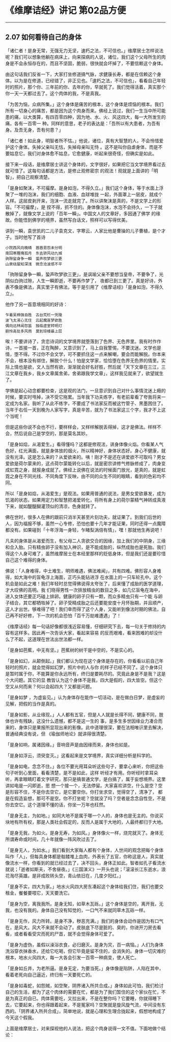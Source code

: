 # 《维摩诘经》讲记 第02品方便

------

## 2.07 如何看待自己的身体

「诸仁者！是身无常，无强无力无坚，速朽之法，不可信也。」维摩居士怎样说法呢？我们可以想象他躺在病床上，向来探病的人说，诸位，我们这个父母所生的肉身是不会永恒存在的，而且不坚固，脆弱，很快就会坏掉了，不要信赖这个身体。

由这句话我们反省一下，大家打坐修道搞气脉，求健康长寿，都是在信赖这个身体。以为是在修道，已经错了，非正见也。「速朽之法，不可信也」，看看自己年轻时的照片，那个你、三年前的你、去年的你，早就死了。我们觉得活着，真实那个你一天一天都过去了。这个肉体的我，不是真我。

「为苦为恼，众病所集。」这个身体是痛苦的根本，这个身体是烦恼的根本。我们所有一切身心的痛苦，都是因为这个肉身而来。佛经上说过，我们一生当中所可能患的痛，以大类算，有四百零四种，因为地、水、火、风这四大，每一大所发生的痛，各有一百零一 种。同样的意思，老子的表达是：「吾所以有大患者，为吾有身。及吾无身，吾有何患？」

「诸仁者！如此身，明智者所不怙。」他说，诸位，真有大智慧的人，不会怜惜爱护这个身体。失掉父亲叫无怙，失掉母亲叫无恃 。这不是叫你自虐身体，而是不要姑息它。我们对身体愈不姑息，它愈健康，听起来很奇怪，但确实是如此。

接下来一段话，是维摩居士讲这个身体的，文字很好，如果把它当文学境界看过去就可惜了。这每句话都是方法，是修止观修密宗 的观法！观就是上面讲的「明智」，把自己观察清楚。

「是身如聚沫，不可撮摩。是身如泡，不得久立。」我们这个身体，等于水面上浮聚了一堆的泡沫，我们的细胞、血液、血球堆拢 一起，外面罩上一层皮，就成个人样。这层皮剥开来，泡沫一流走就完了。所以讲聚沫是真的，不是文学上的形容。「不可撮摩」，是 捏不得，抓不住的。身体像泡沫，水泡不会持久，一下子就散掉了，就像文学上说的「百年一瞬」。中国文人的文章好，多因通了佛学 的缘故。你能悟到佛学的境界，虽然写白话文，照样可以写得优美。

讲到一瞬，袁世凯的二儿子袁克文，字寒云，人家比他是曹操的儿子曹植，是个才子。当时他写了首诗

```
小院西风向晚晴　嚣嚣恩怨未分明
南回寒雁掩孤月　东去骄风动九城
驹隙留身争一瞬　蛩声吹梦欲三更
山泉绕屋知深浅　微念沧波感不平
```

「驹隙留身争一瞬，蛩声吹梦欲三更」，是讽喻父亲不要想当皇帝，不要争了，光阴似白驹过隙，人生一瞬即逝，不要再作梦了， 夜都已到三更了。真是好诗，外表不像是佛法，真实里子有佛法，等于是引用了《维摩诘经》「是身如泡，不得久立」。

他作了另一首意境相同的好诗：

```
乍着吴棉强自胜　古台荒栏一凭陵
波飞太液心无住　云起魔崖梦欲胜
偶向远林闻怨笛　独临虚室转明灯
剧怜高处多风雨　莫到琼楼最上层
```

唉！不要讲诗了，贪恋诗词的文学境界就堕落到了色界、无色界里。我有时作作诗，一首接一首，正在陶醉，又意识到了，马上自我警惕，不要沈迷。文学也是情，堕不得。不过你不会文学，可不要抓住这一点来解嘲，要会而能解脱。你本来不会，根本没有绑住，解脱个什么！怕是文学家，恰恰堕在色界无色界的情里。实际上情也是欲，文人当然有欲，渐渐就会好名好胜，然后就「天下文章在三江，三江文章在我乡，我乡文章属舍弟，舍弟跟我学文章」，这样我见就来了，欲望就生了。

学佛是起心动念都要检查，这是观的法门，一旦意识到自己对什么事情沈迷上瘾的时候，要实时甩掉，决不受它拖累。当年我下功夫练字，有老前辈看了夸我将来一定成为名家。我听了从此不练字，不要成了书法家反而被这竹管子、黑墨困住了。当年于右任一天到晚为人家写字，真是辛苦，就为了书法家这三个字，我才不上这个当呢！

但是这些你说不会也不行，要样样会，又样样解脱丢得掉，这才是佛法。样样不会，然后说自己是学空的，那是莫名其妙。

「是身如焰，从渴爱生。」看得懂吗？这都是修观法，讲身体像火焰。你看某人气色好，红光满面，就是身体放的烟火，所以精神好，身体状态好。身心不健康，就没有光泽。这是怎么来的？从爱欲来的。咦！刚才不是还在讲爱欲不可取吗？男女爱欲是荷尔蒙来的，这点荷尔蒙能转化以后，就是密宗讲修气修脉修成了，肉身变成虹霓之身，就报身成就了。佛经上说佛在说法的时候面门放光，是真的，就是虹霓之身在不同光线、不同角度下反映，由不同的众生不同的眼睛，看到的色彩均不同。

所以「是身如焰，从渴爱生」是观法。如果用普通的说法，是男女爱欲暴发，成为饥渴的状态，如果用定力和智慧把渴爱转化，将所有身上的荷尔蒙精气神转成真液下来，就如醍醍醐灌顶似的清凉，色身就转了。

佛在世时，很多人在佛的跟前只消半天甚至片刻功夫，就证果了。到我们后世的人，因为福报不够，虽然一心专修，恐怕也要十几年才能证果，同时还得一点魔障都没有。如果碰到「十年浮海一身轻，乍睹梨涡倍有情」，嘿！那就他生再说吧！

凡夫的身体是从渴爱而生，有父母二人贪欲交合的因缘，加上我们的中阴身，三缘和合入胎。只有精虫卵子没有加入神识，是不能成胎的，纵然成胎也是死胎。我们得这个人身可难了，虽然维摩居士在本经里那样的贬低身体，但是我们还是要珍惜自己这个难得的身体。

佛说：「人身难得，中土难生，明师难遇，佛法难闻」，共有四难。佛形容人身难得，如大海中的盲龟浮上海面，正巧头能钻进浮 在水面上的一只车轮孔中。这个机会是如此之难！我们年轻时总觉得佛说得太夸张了，后来懂了成胎的医学道理，才大叹佛的高明。我 们晓得男性一次排放精虫的数目之多，如几亿盲龟在海中，进入女体还要正巧碰上排卵。健康的卵子只有一颗，而众多精虫只有一个能 与卵子结合，其它都牺牲掉了。卵子受精成胎之后还要能安度十月怀胎期，并且顺产，这人才出世。够难得了吧！我们幸而得了这个人身，又能听到像法时期的佛法，自己再不好好修，下一次的机会恐怕「百千万劫难遭遇」了！

《维摩诘经》每一句话好像都很浅近容易懂，仔细研究下去，每一句关于修持的内容有这样多。因此再一次告诉大家，看起来容易 的反而艰难，看来困难的却没什么了不起，这道理在世法出世法都一样。

「是身如芭蕉，中无有坚。」芭蕉树的树干是中空的，不是实心的。

「是身如幻，从颠倒起。」我们都认为现在这个身体是存在的，你看看以前自己年轻时的照片，就会觉得如幻梦，照片中的人与你 的样子已经不同了。这个身体只是暂时属于你，不能算是你永远所有，终归是要耗尽的。究竟此身是不是我？这是个大问题。其它的显 教皆认为这个身体不是我，四大是假的，四大皆空。但这个空又从何而来？何以会起四大？又都是问题。

「是身如梦 ，为虚妄见。」认为身体存在能作一切活动，是在做白日梦，是虚妄的见解，把假的当作是真的。

「是身如影，从业缘现。」人人都有五官，但是人人就是长得不同，健康不同，肢体也许有残缺，这没什么遗憾，都不是这一生的 事，是多生多世因缘业力凑合而来的，身体只是果报所显现出来的影像。此中道理很深，要在法相唯识里去解决，普通经典没有说，但 《瑜伽师地论》就讲得很清楚。

「是身如响，属诸因缘。」音响音声是由因缘而来，身体也如是。

「是身如浮云，须臾变灭。」这看起来是文学境界，真实详细分析是科学的。

「是身如电，念念不住。」各位不要光用耳朵听这些句子，要拿心来听，你把这些句子听到心里面，看看清楚，是不是如此，这样 听经才有用。你听经时拿耳朵听，再拿眼睛盯着文字研究，那只是搞普通文学，是白搞了，属于妄想境界。这里讲如电是一闪即逝，思 想一个接一个，无法停留。大家喜欢讲空，什么是空？空是形容不住，不是你去空它，是它要空你。你打坐求空，觉得空了，清净了， 都是在假造妄想，那可不是空。你不打坐呢？空就没了吗？空者是念念自性空，不是你去空它。这个道理不懂的话，你坐一万年也枉然。

「是身无主，为如地。」如同大地不是属于哪一个人的，身体也是无主的。你说买块地有所有权，那是人类社会假定的，反而人是属于大地的，人最终都归于大地。

「是身无我，为如火。是身无寿，为如风。」身体像火一样，烧完就灭了。身体无所谓寿命或时间，几十年就像一阵风吹过去了。

「是身无人，为如水。」我们看到大家每人都有个身体，人世间的观念把每个身体叫作「人」，但每具身体都是骷髅堆上血肉，外表长了五官，你称这是人，真实就像流水一样，你看到的就已经过去了，决不回头，身体正如此。智者如孔子看流水就说；「逝者如斯夫，不舍昼夜。」《三国演义》一开头也说；「滚滚长江东逝水，浪花淘尽英雄。是非成败转头空，青山依旧在，几度夕阳红。」

「是身不实，四大为家。」地水火风四大房东凑起这个身体给我们住，我们也要交租金，餐餐要喂它，天天要洗它。

「是身为空，离我我所。是身无知，如草木瓦砾。」这个身体是空的，离开我，无我，也没有我的。身体自己没有知觉的，一口气不来就同草木瓦砾一样。

「是身无作，风力所转。是身不净，秽恶充满。」我们的身体会动作是因为有口气在，是风大。风大不来就不会动了。皮肤底下尽是脏的、臭的，你进开刀房去看看，或者看看受灾而死的尸首，就不会觉得身体可爱了。

「是身为虚伪，虽假以澡浴衣食，必归磨灭。是身为灾，百一病恼。」人们为身体洗浴穿衣抹香水，还给它吃喝，但它毕竟是留不住的，会消失的。身体一切灾难的根本，地水火风四大，每一大各会引发一百零一种病变，使人死亡。

「是身如丘井，为老所逼。是身无定，为要当死。」身体像是陷阱，人陷在其中，看着老死向自己逼近，终归有一天要死亡的。

「是身如毒蛇，如怨贼，如空聚，阴界诸入所共合成。」身体如此可怕，我们检讨自己的生活，都为了这个肉体的需要在忙，都是为了我们暂住的这个家伙在忙，不是为真正的自已。肉体需要吃，又拉出来，不是在整你吗？它要睡，你就得睡下去，它要起来，你也得跟着起来，不是冤家吗？空聚就是旋风旋气流，中间没有东西的。「阴界诸入所共合成」，简单地说，就是心理和生理合拢起来，假想地构成了今天这个假我。

上面是维摩居士，对来探视他的人说法，把这个肉身说得一文不值。下面地做个结论：

